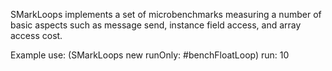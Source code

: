 SMarkLoops implements a set of microbenchmarks measuring a number of basic aspects such as message send, instance field access, and array access cost.

Example use:
  (SMarkLoops new runOnly: #benchFloatLoop) run: 10 